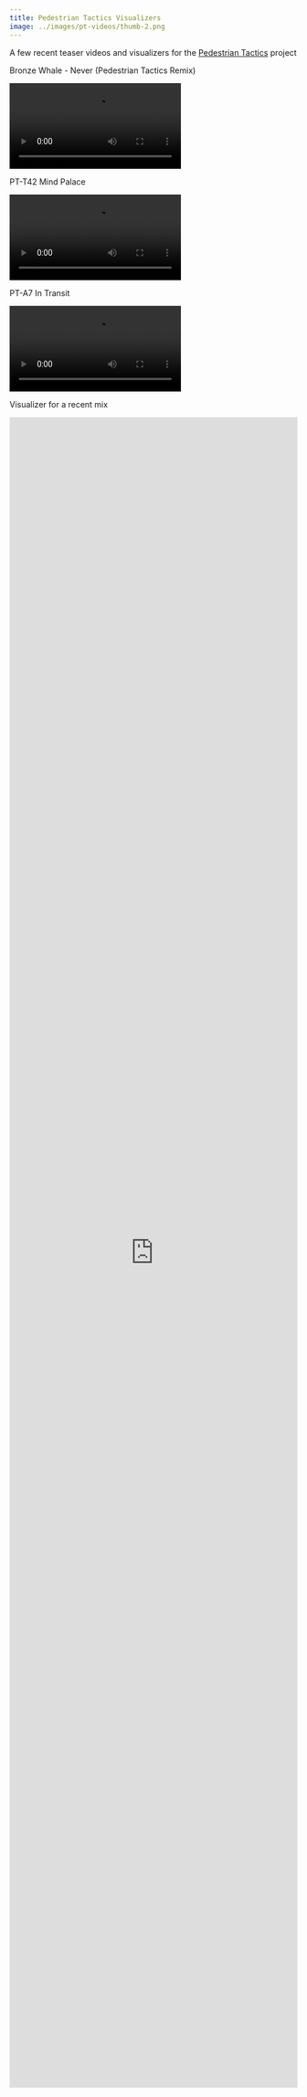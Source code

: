 ```yaml
---
title: Pedestrian Tactics Visualizers
image: ../images/pt-videos/thumb-2.png
---
```


A few recent teaser videos and visualizers for the [Pedestrian Tactics](https://pedestriantactics.com) project

Bronze Whale - Never (Pedestrian Tactics Remix)

<video controls src="images/pt-videos/bronze-whale-video.mp4"></video>

PT-T42 Mind Palace

<video controls src="images/pt-videos/mind-palace-video.mov"></video>

PT-A7 In Transit

<video controls src="images/pt-videos/in-transit-video.mp4"></video>

Visualizer for a recent mix

<iframe width="100%" height="75%" src="https://www.youtube.com/embed/Y8iQAg0hOgw" title="YouTube video player" frameborder="0" allow="accelerometer; autoplay; clipboard-write; encrypted-media; gyroscope; picture-in-picture" allowfullscreen></iframe>

